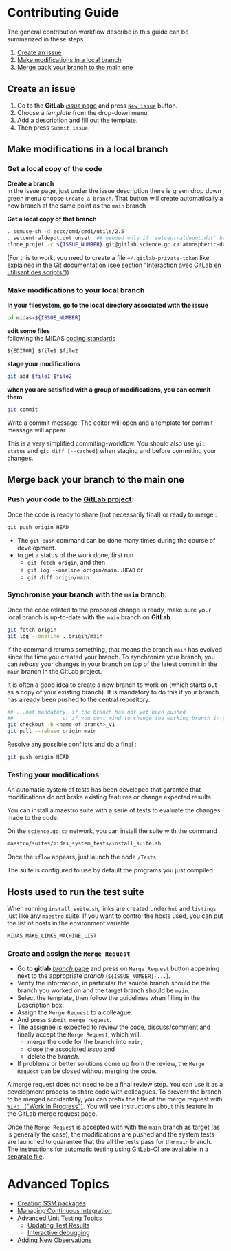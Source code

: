 # Contributing Guide

The general contribution workflow describe in this guide can be summarized in these steps

1. [Create an issue](#create-an-issue)
2. [Make modifications in a local branch](#make-modifications-in-a-local-branch)
3. [Merge back your branch to the main one](#merge-back-your-branch-to-the-main-one)

## Create an issue

1. Go to the **GitLab** [*issue* page](https://gitlab.science.gc.ca/atmospheric-data-assimilation/midas/issues)
  and press [`New issue`](https://gitlab.science.gc.ca/atmospheric-data-assimilation/midas/issues/new) button.
2. Choose a *template* from the drop-down menu.
3. Add a description and fill out the template.
4. Then press `Submit issue`.



## Make modifications in a local branch

### Get a local copy of the code

**Create a branch**  
in the issue page, just under the issue description there is green drop down green menu
choose `Create a branch`. 
That button will create automatically a new branch at the same point as the `main` branch

**Get a local copy of that branch**  
```bash
. ssmuse-sh -d eccc/cmd/cmdi/utils/2.5
. setcentraldepot.dot unset  ## needed only if 'setcentraldepot.dot' has already been called
clone_projet -c ${ISSUE_NUMBER} git@gitlab.science.gc.ca:atmospheric-data-assimilation/midas.git midas-${ISSUE_NUMBER}
```
(For this to work, you need to create a file `~/.gitlab-private-token`
like explained in the [Git documentation (see section "Interaction avec GitLab en utilisant des scripts")](https://wiki.cmc.ec.gc.ca/wiki/Git/Doc#Outil_de_partage_de_code:_gitlab.science.gc.ca))

### Make modifications to your local branch


**In your filesystem, go to the local directory associated with the issue**  
```bash
cd midas-${ISSUE_NUMBER}
```
**edit some files**  
following the MIDAS [coding standards](docs/codingStd_top10.md)
```
${EDITOR} $file1 $file2
```
**stage your modifications**  
```bash
git add $file1 $file2
```
**when you are satisfied with a group of modifications, you can commit them**  
```bash
git commit
```
Write a commit message.  The editor will open and a template for commit message will appear

This is a very simplified commiting-workflow.
You should also use `git status` and `git diff [--cached]` when staging and before commiting your changes.

## Merge back your branch to the main one

### Push your code to the [GitLab project](https://gitlab.science.gc.ca/atmospheric-data-assimilation/midas):

Once the code is ready to share (not necessarily final) or ready to merge :
```bash
git push origin HEAD
```

  - The `git push` command can be done many times during the course of development.
  - to get a status of the work done, first run
    - `git fetch origin`, and then
    - `git log --oneline origin/main..HEAD` or
    - `git diff origin/main`.

### Synchronise your branch with the `main` branch:

Once the code related to the proposed change is ready, make sure your
local branch is up-to-date with the `main` branch on **GitLab** :

```bash
git fetch origin
git log --oneline ..origin/main
```

If the command returns something, that means the branch `main` has
evolved since the time you created your branch.  To synchronize your
branch, you can *rebase* your changes in your branch on top of the
latest commit in the `main` branch in the GitLab project.

It is often a good idea to create a new branch to work on (which
starts out as a copy of your existing branch). It is mandatory to do
this if your branch has already been pushed to the central repository.

```bash
## ...not mandatory, if the branch has not yet been pushed
##                or if you dont mind to change the working branch in-place
git checkout -b <name of branch>_v1
git pull --rebase origin main
```

Resolve any possible conflicts and do a final :
```bash
git push origin HEAD
```

### Testing your modifications
An automatic system of tests has been developed that garantee that modifications
do not brake existing features or change expected results.

You can install a maestro suite with a serie of tests to evaluate the
changes made to the code.

On the `science.gc.ca` network, you can install the suite with the command
```bash
maestro/suites/midas_system_tests/install_suite.sh
```

Once the `xflow` appears, just launch the node `/Tests`.

The suite is configured to use by default the programs you just
compiled.

## Hosts used to run the test suite

When running `install_suite.sh`, links are created under `hub` and
`listings` just like any `maestro` suite.  If you want to control the
hosts used, you can put the list of hosts in the environment variable
```bash
MIDAS_MAKE_LINKS_MACHINE_LIST
```

### Create and assign the `Merge Request`

  - Go to **gitlab** [*branch* page](https://gitlab.science.gc.ca/atmospheric-data-assimilation/midas/branches) and press on `Merge Request` button appearing next to the appropriate *branch* (`${ISSUE_NUMBER}-...`).
  - Verify the information, in particular the source branch should be the branch you worked on and the target branch should be `main`.
  - Select the template, then follow the guidelines when filling in the Description box.
  - Assign the `Merge Request` to a colleague.
  - And press `Submit merge request`.
  - The assignee is expected to review the code, discuss/comment and finally accept the `Merge Request`, which will:
    - merge the code for the branch into `main`,
    - close the associated *issue* and
    - delete the *branch*.
  - If problems or better solutions come up from the review, the `Merge Request` can be closed without merging the code.

A merge request does not need to be a final review step.  You can use
it as a development process to share code with colleagues.  To prevent
the branch to be merged accidentally, you can prefix the title of the
merge request with [`WIP: ` ("Work In
Progress")](https://docs.gitlab.com/ce/user/project/merge_requests/work_in_progress_merge_requests.html).
You will see instructions about this feature in the GitLab merge
request page.

Once the `Merge Request` is accepted with with the `main` branch as target (as 
is generally the case), the modifications are pushed and the system tests are
launched to guarantee that the all the tests pass for the `main` branch.  The [instructions for automatic
testing using GitLab-CI are available in a separate file](docs/CI.md).


# Advanced Topics

* [Creating SSM packages](docs/ssm.md)
* [Managing Continuous Integration](docs/CI.md) 
* [Advanced Unit Testing Topics](docs/unitTests.md) 
    * [Updating Test Results](docs/unitTests.md#updating-test-results)
    * [Interactive debugging](docs/unitTests.md#interactive-debugging)
* [Adding New Observations](docs/newObs.md)
